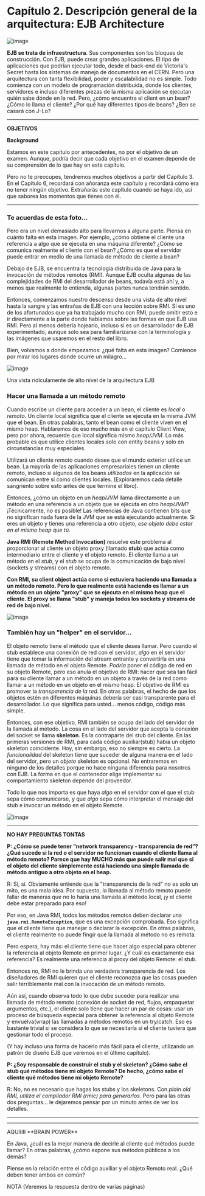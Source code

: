 # Capítulo 2. Descripción general de la arquitectura: EJB Architecture

![image](https://github.com/adolfodelarosades/Java/assets/23094588/c743b4d2-3092-4d05-a515-e0a8ecb83eb0)

**EJB se trata de infraestructura**. Sus componentes son los bloques de construcción. Con EJB, puede crear grandes aplicaciones. El tipo de aplicaciones que podrían ejecutar todo, desde el back-end de Victoria's Secret hasta los sistemas de manejo de documentos en el CERN. Pero una arquitectura con tanta flexibilidad, poder y escalabilidad no es simple. Todo comienza con un modelo de programación distribuida, donde los clientes, servidores e incluso diferentes piezas de la misma aplicación se ejecutan quién sabe dónde en la red. Pero, ¿cómo encuentra el client en un bean? ¿Cómo lo llama el cliente? ¿Por qué hay diferentes tipos de beans? ¿Ben se casará con J-Lo?

<hr>

**OBJETIVOS**

**Background**

Estamos en este capítulo por antecedentes, no por el objetivo de un examen. Aunque, podría decir que cada objetivo en el examen depende de su comprensión de lo que hay en este capítulo.

Pero no te preocupes, tendremos muchos objetivos a partir del Capítulo 3. En el Capítulo 6, recordará con añoranza este capítulo y recordará cómo era no tener ningún objetivo. Extrañarás este capítulo cuando se haya ido, así que saborea los momentos que tienes con él.

<hr>

### Te acuerdas de esta foto...

Pero era un nivel demasiado alto para llevarnos a alguna parte. Piensa en cuánto falta en esta imagen. Por ejemplo, ¿cómo obtiene el cliente una referencia a algo que se ejecuta en una máquina diferente? ¿Cómo se comunica realmente el cliente con el bean? ¿Cómo es que el servidor puede entrar en medio de una llamada de método de cliente a bean?

Debajo de EJB, se encuentra la tecnología distribuida de Java para la invocación de métodos remotos (RMI). Aunque EJB oculta algunas de las complejidades de RMI del desarrollador de beans, todavía está ahí y, a menos que realmente lo entienda, algunas partes nunca tendrán sentido.

Entonces, comenzamos nuestro descenso desde una vista de alto nivel hasta la sangre y las entrañas de EJB con una lección sobre RMI. Si es uno de los afortunados que ya ha trabajado mucho con RMI, puede omitir esto e ir directamente a la parte donde hablamos sobre las formas en que EJB usa RMI. Pero al menos debería hojearlo, incluso si es un desarrollador de EJB experimentado, aunque solo sea para familiarizarse con la terminología y las imágenes que usaremos en el resto del libro.

Bien, volvamos a donde empezamos: ¿qué falta en esta imagen? Comience por mirar los lugares donde ocurre un milagro...

![image](https://github.com/adolfodelarosades/Java/assets/23094588/b0819f2c-68bf-4b86-9fed-bc068f41a6b6)

Una vista ridículamente de alto nivel de la arquitectura EJB

### Hacer una llamada a un método remoto

Cuando escribe un cliente para acceder a un bean, el cliente es *local* o *remoto*. Un cliente local significa que el cliente se ejecuta en la misma JVM que el bean. En otras palabras, tanto el bean como el cliente viven en el mismo heap. Hablaremos de eso mucho más en el capítulo Client View, pero por ahora, recuerde que local significa mismo *heap/JVM*. Lo más probable es que utilice clientes locales solo con entity beans y solo en circunstancias muy especiales.

Utilizará un cliente *remoto* cuando desee que el mundo exterior utilice un bean. La mayoría de las aplicaciones empresariales tienen un cliente remoto, incluso si algunos de los beans *utilizados* en la aplicación se comunican entre sí como clientes locales. (Exploraremos cada detalle sangriento sobre esto antes de que termine el libro).

Entonces, ¿cómo un objeto en un *heap/JVM* llama directamente a un método en una referencia a un objeto que se ejecuta en otro *heap/JVM*? ¡Técnicamente, no es posible! Las referencias de Java contienen bits que no significan nada fuera de la JVM que se está ejecutando actualmente. Si eres un objeto y tienes una referencia a otro objeto, *ese objeto debe estar en el mismo heap que tú*.

**Java RMI (Remote Method Invocation)** resuelve este problema al proporcionar al cliente un objeto proxy (llamado **stub**) que actúa como intermediario entre el cliente y el objeto remoto. El cliente llama a un método en el *stub*, y el *stub* se ocupa de la comunicación de bajo nivel (sockets y streams) con el objeto remoto.

**Con RMI, su client object actúa como si estuviera haciendo una llamada a un método remoto. Pero lo que realmente está haciendo es llamar a un método en un objeto "proxy" que se ejecuta en el mismo heap que el cliente. El proxy se llama "stub" y maneja todos los sockets y streams de red de bajo nivel.**

![image](https://github.com/adolfodelarosades/Java/assets/23094588/e1803870-9749-4fcd-a16a-cd5ffd15eee1)

### También hay un "helper" en el servidor...

El objeto remoto tiene el método que el cliente desea llamar. Pero cuando el stub establece una conexión de red con el servidor, *algo* en el servidor tiene que tomar la información del stream entrante y convertirla en una llamada de método en el objeto Remote. *Podría* poner el código de red en su objeto Remote, pero eso anula el objetivo de RMI: hacer que sea tan fácil para su cliente llamar a un método en un objeto a través de la red como llamar a un método en un objeto en el mismo heap. El objetivo de RMI es promover la *transparencia de la red*. En otras palabras, el hecho de que los objetos estén en diferentes máquinas debería ser casi transparente para el desarrollador. Lo que significa para usted... menos código, código más simple.

Entonces, con ese objetivo, RMI también se ocupa del lado del servidor de la llamada al método. La cosa en el lado del servidor que acepta la conexión del socket se llama **skeleton**. Es la contraparte del stub del cliente. En las primeras versiones de RMI, para cada código auxiliar(stub) había un objeto skeleton coincidente. Hoy, sin embargo, eso no siempre es cierto. La *funcionalidad* del skeleton tiene que suceder de alguna manera en el lado del servidor, pero un *objeto* skeleton es opcional. No entraremos en ninguno de los detalles porque no hace ninguna diferencia para nosotros con EJB. La forma en que el contenedor elige implementar su comportamiento skeleton depende del proveedor.

Todo lo que nos importa es que haya *algo* en el servidor con el que el stub sepa cómo comunicarse, y que *algo* sepa cómo interpretar el mensaje del stub e invocar un método en el objeto Remote.

![image](https://github.com/adolfodelarosades/Java/assets/23094588/af368741-66c4-4fae-9513-269b84104bd5)

<hr>

**NO HAY PREGUNTAS TONTAS**

**P: ¿Cómo se puede tener “network transparency - transparencia de red”? ¿Qué sucede si la red o el servidor no funcionan cuando el cliente llama al método remoto? Parece que hay MUCHO más que puede salir mal que si el objeto del cliente simplemente está haciendo una simple llamada de método antiguo a otro objeto en el heap.**

R: Sí, sí. Obviamente entiende que la "transparencia de la red" no es solo un mito, es una mala idea. Por supuesto, la llamada al método remoto puede fallar de maneras que no lo haría una llamada al método local, ¡y el cliente debe estar preparado para eso!

Por eso, en Java RMI, todos los métodos remotos deben declarar una **`java.rmi.RemoteException`**, que es una excepción comprobada. Eso significa que el cliente tiene que manejar o declarar la excepción. En otras palabras, el cliente realmente no puede fingir que la llamada al método no es remota.

Pero espera, hay más: el cliente tiene que hacer algo especial para obtener la referencia al objeto Remote en primer lugar. ¿Y cuál es exactamente esa referencia? Es realmente una referencia al proxy del objeto Remote: el stub.

Entonces no, RMI no le brinda una verdadera transparencia de red. Los diseñadores de RMI quieren que el cliente reconozca que las cosas pueden salir terriblemente mal con la invocación de un método remoto.

Aún así, cuando observa todo lo que debe suceder para realizar una llamada de método remoto (conexión de socket de red, flujos, empaquetar argumentos, etc.), el cliente solo tiene que hacer un par de cosas: usar un proceso de búsqueda especial para obtener la referencia al objeto Remote y envuelva(wrap) las llamadas a métodos remotos en un try/catch. Eso es bastante trivial si se considera lo que se necesitaría si el cliente tuviera que gestionar todo el proceso.

(Y hay incluso una forma de hacerlo más fácil para el cliente, utilizando un patrón de diseño EJB que veremos en el último capítulo).

**P: ¿Soy responsable de construir el stub y el skeleton? ¿Cómo sabe el stub qué métodos tiene mi objeto Remote? De hecho, ¿cómo sabe el cliente qué métodos tiene mi objeto Remote?**

R: No, no es necesario que hagas los stubs y los skeletons. Con *plain old RMI, utiliza el compilador RMI (rmic) para generarlos*. Pero para las otras dos preguntas... le dejaremos pensar por un minuto antes de ver los detalles.

<hr>

<hr>
AQUIIIII
**BRAIN POWER**

En Java, ¿cuál es la mejor manera de decirle al cliente qué métodos puede llamar? En otras palabras, ¿cómo expone sus métodos públicos a los demás?

Piense en la relación entre el código auxiliar y el objeto Remoto real. ¿Qué deben tener ambos en común?

NOTA
(Veremos la respuesta dentro de varias páginas)
